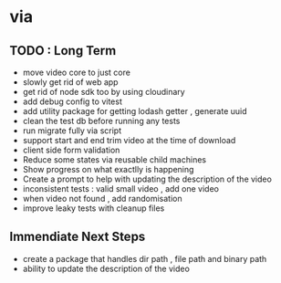 # via

## TODO : Long Term

- move video core to just core
- slowly get rid of web app
- get rid of node sdk too by using cloudinary
- add debug config to vitest
- add utility package for getting lodash getter , generate uuid
- clean the test db before running any tests
- run migrate fully via script
- support start and end trim video at the time of download
- client side form validation
- Reduce some states via reusable child machines
- Show progress on what exactlly is happening
- Create a prompt to help with updating the description of the video
- inconsistent tests : valid small video , add one video
- when video not found , add randomisation
- improve leaky tests with cleanup files

## Immendiate Next Steps

- create a package that handles dir path , file path and binary path
- ability to update the description of the video
